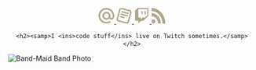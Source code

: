<div align="center">
    <a href="mailto:seyluofficial@gmail.com" title="gmail">
        <img width="32" height="32" src="/static/icons/mail.svg" alt="Gmail Icon" >
    </a>
    <a href="https://seylu.github.io/resume/mj_sabit_resume.pdf" title="Resume">
        <img width="32" height="32" src="/static/icons/cv.svg" alt="Resume Icon" >
    </a>
    <a href="https://twitch.com/seylu_dev" title="Twitch">
        <img width="32" height="32" src="/static/icons/twitch.svg" alt="Twitch Icon" >
    </a>
    <a href="https://seylu.pages.dev" title="Blog">
        <img width="28" height="32" src="/static/icons/rss.svg" alt="Blog Icon" >
    </a>

    <h2><samp>I <ins>code stuff</ins> live on Twitch sometimes.</samp></h2>

</div>
<img src="/static/images/bandmaid_unleash.png" alt="Band-Maid Band Photo" >
